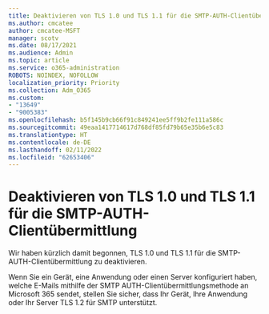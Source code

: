 ```yaml
---
title: Deaktivieren von TLS 1.0 und TLS 1.1 für die SMTP-AUTH-Clientübermittlung
ms.author: cmcatee
author: cmcatee-MSFT
manager: scotv
ms.date: 08/17/2021
ms.audience: Admin
ms.topic: article
ms.service: o365-administration
ROBOTS: NOINDEX, NOFOLLOW
localization_priority: Priority
ms.collection: Adm_O365
ms.custom:
- "13649"
- "9005383"
ms.openlocfilehash: b5f145b9cb66f91c849241ee5ff9b2fe111a586c
ms.sourcegitcommit: 49eaa1417714617d768df85fd79b65e35b6e5c83
ms.translationtype: HT
ms.contentlocale: de-DE
ms.lasthandoff: 02/11/2022
ms.locfileid: "62653406"
---
```

# <a name="disabling-tls10-and-tls-11-for-smtp-auth-client-submission"></a>Deaktivieren von TLS 1.0 und TLS 1.1 für die SMTP-AUTH-Clientübermittlung

Wir haben kürzlich damit begonnen, TLS 1.0 und TLS 1.1 für die SMTP-AUTH-Clientübermittlung zu deaktivieren. 

Wenn Sie ein Gerät, eine Anwendung oder einen Server konfiguriert haben, welche E-Mails mithilfe der SMTP AUTH-Clientübermittlungsmethode an Microsoft 365 sendet, stellen Sie sicher, dass Ihr Gerät, Ihre Anwendung oder Ihr Server TLS 1.2 für SMTP unterstützt. 
